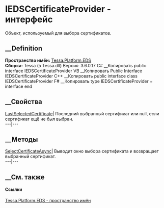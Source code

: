 # IEDSCertificateProvider - интерфейс
Объект, используемый для выбора сертификатов.
## __Definition
 **Пространство имён:** [Tessa.Platform.EDS](N_Tessa_Platform_EDS.htm)  
 **Сборка:** Tessa (в Tessa.dll) Версия: 3.6.0.17
C# __Копировать
     public interface IEDSCertificateProvider
VB __Копировать
     Public Interface IEDSCertificateProvider
C++ __Копировать
     public interface class IEDSCertificateProvider
F# __Копировать
     type IEDSCertificateProvider = interface end
##  __Свойства
[LastSelectedCertificate](P_Tessa_Platform_EDS_IEDSCertificateProvider_LastSelectedCertificate.htm)|
Последний выбранный сертификат или null, если сертификат ещё не был выбран.  
---|---  
## __Методы
[SelectCertificateAsync](M_Tessa_Platform_EDS_IEDSCertificateProvider_SelectCertificateAsync.htm)|
Выводит окно выбора сертификата и возвращает выбранный сертификат.  
---|---  
##  __См. также
#### Ссылки
[Tessa.Platform.EDS - пространство имён](N_Tessa_Platform_EDS.htm)
